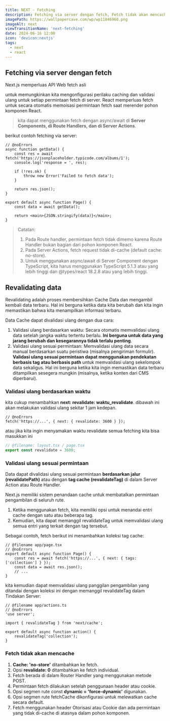 ```yaml
---
title: NEXT - Fetching
description: Fetching via server dengan fetch, Fetch tidak akan mencache, revalidate berdasarkan waktu, revalidate berdasarkan tag
imagePath: https://wallpapercave.com/wp/wp11846968.png
imageAlt: next
viewTransitionName: 'next-fetching'
date: 2024-06-16 12:00
icon: 'devicon:nextjs'
tags:
  - next
  - react
---
```


## Fetching via server dengan fetch

Next.js memperluas API Web fetch asli

untuk memungkinkan kita mengonfigurasi perilaku caching dan validasi ulang untuk setiap permintaan fetch di server. React memperluas fetch untuk secara otomatis memoisasi permintaan fetch saat merender pohon komponen React.

> kita dapat menggunakan fetch dengan async/await di **Server Components, di Route Handlers, dan di Server Actions**.

berikut contoh fetching via server:

```tsx
// @noErrors
async function getData() {
	const res = await fetch('https://jsonplaceholder.typicode.com/albums/1');
	console.log('response = ', res);

	if (!res.ok) {
		throw new Error('Failed to fetch data');
	}

	return res.json();
}

export default async function Page() {
	const data = await getData();

	return <main>{JSON.stringify(data)}</main>;
}
```

> Catatan:
>
> 1. Pada Route handler, permintaan fetch tidak dimemo karena Route Handler bukan bagian dari pohon komponen React.
> 2. Pada Server Actions, fetch request tidak di-cache (default cache: no-store).
> 3. Untuk menggunakan async/await di Server Component dengan TypeScript, kita harus menggunakan TypeScript 5.1.3 atau yang lebih tinggi dan @types/react 18.2.8 atau yang lebih tinggi.

## Revalidating data

Revalidating adalah proses membersihkan Cache Data dan mengambil kembali data terbaru. Hal ini berguna ketika data kita berubah dan kita ingin memastikan bahwa kita menampilkan informasi terbaru.

Data Cache dapat divalidasi ulang dengan dua cara:

1.  Validasi ulang berdasarkan waktu: Secara otomatis memvalidasi ulang data setelah jangka waktu tertentu berlalu. **Ini berguna untuk data yang jarang berubah dan kesegarannya tidak terlalu penting**.
2.  Validasi ulang sesuai permintaan: Memvalidasi ulang data secara manual berdasarkan suatu peristiwa (misalnya pengiriman formulir). **Validasi ulang sesuai permintaan dapat menggunakan pendekatan berbasis tag atau berbasis path** untuk memvalidasi ulang sekelompok data sekaligus. Hal ini berguna ketika kita ingin memastikan data terbaru ditampilkan sesegera mungkin (misalnya, ketika konten dari CMS diperbarui).

### Validasi ulang berdasarkan waktu

kita cukup menambahkan **next: revalidate: waktu_revalidate**. dibawah ini akan melakukan validasi ulang sekitar 1 jam kedepan.

```tsx
// @noErrors
fetch('https://...', { next: { revalidate: 3600 } });
```

atau jika kita ingin menyamakan waktu revalidate semua fetching kita bisa masukkan ini

```ts
// @filename: layout.tsx / page.tsx
export const revalidate = 3600;
```

### Validasi ulang sesuai permintaan

Data dapat divalidasi ulang sesuai permintaan **berdasarkan jalur (revalidatePath)** atau dengan **tag cache (revalidateTag)** di dalam Server Action atau Route Handler.

Next.js memiliki sistem penandaan cache untuk membatalkan permintaan pengambilan di seluruh rute.

1. Ketika menggunakan fetch, kita memiliki opsi untuk menandai entri cache dengan satu atau beberapa tag.
2. Kemudian, kita dapat memanggil revalidateTag untuk memvalidasi ulang semua entri yang terkait dengan tag tersebut.

Sebagai contoh, fetch berikut ini menambahkan koleksi tag cache:

```tsx
// @filename app/page.tsx
// @noErrors
export default async function Page() {
	const res = await fetch('https://...', { next: { tags: ['collection'] } });
	const data = await res.json();
	// ...
}
```

kita kemudian dapat memvalidasi ulang panggilan pengambilan yang ditandai dengan koleksi ini dengan memanggil revalidateTag dalam Tindakan Server:

```tsx
// @filename app/actions.ts
// @noErrors
'use server';

import { revalidateTag } from 'next/cache';

export default async function action() {
	revalidateTag('collection');
}
```

### Fetch tidak akan mencache

1. **Cache: 'no-store'** ditambahkan ke fetch.
2. Opsi **revalidate: 0** ditambahkan ke fetch individual.
3. Fetch berada di dalam Router Handler yang menggunakan metode POST.
4. Permintaan fetch dilakukan setelah penggunaan header atau cookie.
5. Opsi segmen rute const **dynamic = 'force-dynamic'** digunakan.
6. Opsi segmen rute fetchCache dikonfigurasi untuk melewatkan cache secara default.
7. Fetch menggunakan header Otorisasi atau Cookie dan ada permintaan yang tidak di-cache di atasnya dalam pohon komponen.
